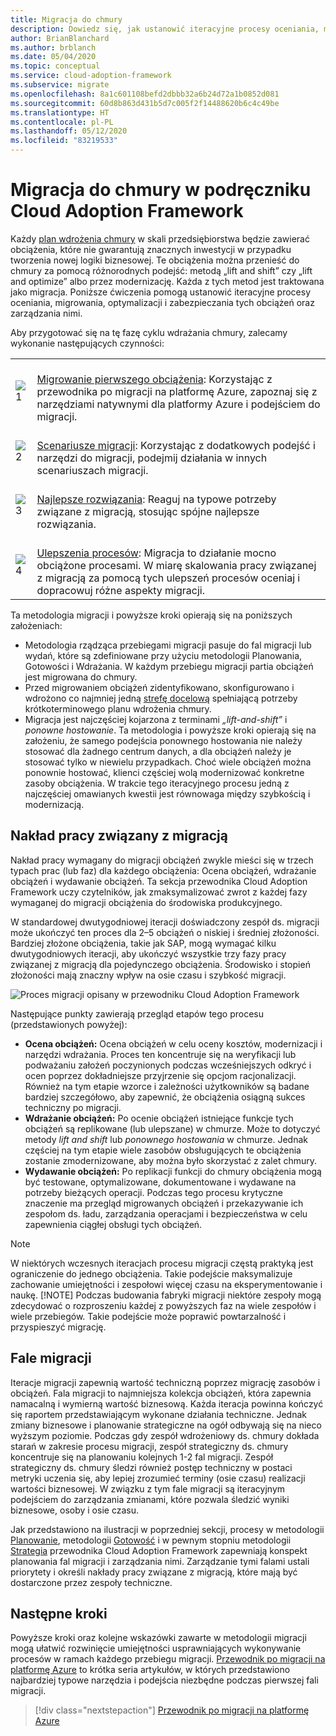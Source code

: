 ```yaml
---
title: Migracja do chmury
description: Dowiedz się, jak ustanowić iteracyjne procesy oceniania, migrowania, optymalizacji i zabezpieczania obciążeń, które chcesz migrować do chmury, oraz zarządzania nimi.
author: BrianBlanchard
ms.author: brblanch
ms.date: 05/04/2020
ms.topic: conceptual
ms.service: cloud-adoption-framework
ms.subservice: migrate
ms.openlocfilehash: 8a1c601108befd2dbbb32a6b24d72a1b0852d081
ms.sourcegitcommit: 60d8b863d431b5d7c005f2f14488620b6c4c49be
ms.translationtype: HT
ms.contentlocale: pl-PL
ms.lasthandoff: 05/12/2020
ms.locfileid: "83219533"
---
```

# <a name="cloud-migration-in-the-cloud-adoption-framework"></a>Migracja do chmury w podręczniku Cloud Adoption Framework

Każdy [plan wdrożenia chmury](../plan/index.md) w skali przedsiębiorstwa będzie zawierać obciążenia, które nie gwarantują znacznych inwestycji w przypadku tworzenia nowej logiki biznesowej. Te obciążenia można przenieść do chmury za pomocą różnorodnych podejść: metodą „lift and shift” czy „lift and optimize” albo przez modernizację. Każda z tych metod jest traktowana jako migracja. Poniższe ćwiczenia pomogą ustanowić iteracyjne procesy oceniania, migrowania, optymalizacji i zabezpieczania tych obciążeń oraz zarządzania nimi.

Aby przygotować się na tę fazę cyklu wdrażania chmury, zalecamy wykonanie następujących czynności:

<!-- markdownlint-disable MD033 -->

| | |
|---|---|
| ![1](../_images/icons/1.png)     | <br>[Migrowanie pierwszego obciążenia](./azure-migration-guide/index.md): Korzystając z przewodnika po migracji na platformę Azure, zapoznaj się z narzędziami natywnymi dla platformy Azure i podejściem do migracji.                                |
| ![2](../_images/icons/2.png)     | <br>[Scenariusze migracji](./azure-best-practices/index.md): Korzystając z dodatkowych podejść i narzędzi do migracji, podejmij działania w innych scenariuszach migracji.                                |
| ![3](../_images/icons/3.png)     | <br>[Najlepsze rozwiązania](./azure-best-practices/index.md): Reaguj na typowe potrzeby związane z migracją, stosując spójne najlepsze rozwiązania.                                |
| ![4](../_images/icons/4.png)      | <br>[Ulepszenia procesów](./migration-considerations/index.md): Migracja to działanie mocno obciążone procesami. W miarę skalowania pracy związanej z migracją za pomocą tych ulepszeń procesów oceniaj i dopracowuj różne aspekty migracji.                        |

<!-- markdownlint-enable MD033 -->

Ta metodologia migracji i powyższe kroki opierają się na poniższych założeniach:

- Metodologia rządząca przebiegami migracji pasuje do fal migracji lub wydań, które są zdefiniowane przy użyciu metodologii Planowania, Gotowości i Wdrażania. W każdym przebiegu migracji partia obciążeń jest migrowana do chmury.
- Przed migrowaniem obciążeń zidentyfikowano, skonfigurowano i wdrożono co najmniej jedną [strefę docelową](../ready/index.md) spełniającą potrzeby krótkoterminowego planu wdrożenia chmury.
- Migracja jest najczęściej kojarzona z terminami _„lift-and-shift”_ i _ponowne hostowanie_. Ta metodologia i powyższe kroki opierają się na założeniu, że samego podejścia ponownego hostowania nie należy stosować dla żadnego centrum danych, a dla obciążeń należy je stosować tylko w niewielu przypadkach. Choć wiele obciążeń można ponownie hostować, klienci częściej wolą modernizować konkretne zasoby obciążenia. W trakcie tego iteracyjnego procesu jedną z najczęściej omawianych kwestii jest równowaga między szybkością i modernizacją.

## <a name="migration-effort"></a>Nakład pracy związany z migracją

Nakład pracy wymagany do migracji obciążeń zwykle mieści się w trzech typach prac (lub faz) dla każdego obciążenia: Ocena obciążeń, wdrażanie obciążeń i wydawanie obciążeń. Ta sekcja przewodnika Cloud Adoption Framework uczy czytelników, jak zmaksymalizować zwrot z każdej fazy wymaganej do migracji obciążenia do środowiska produkcyjnego.

W standardowej dwutygodniowej iteracji doświadczony zespół ds. migracji może ukończyć ten proces dla 2–5 obciążeń o niskiej i średniej złożoności. Bardziej złożone obciążenia, takie jak SAP, mogą wymagać kilku dwutygodniowych iteracji, aby ukończyć wszystkie trzy fazy pracy związanej z migracją dla pojedynczego obciążenia. Środowisko i stopień złożoności mają znaczny wpływ na osie czasu i szybkość migracji.

![Proces migracji opisany w przewodniku Cloud Adoption Framework](../_images/migrate/methodology.png)

Następujące punkty zawierają przegląd etapów tego procesu (przedstawionych powyżej):

- **Ocena obciążeń:** Ocena obciążeń w celu oceny kosztów, modernizacji i narzędzi wdrażania. Proces ten koncentruje się na weryfikacji lub podważaniu założeń poczynionych podczas wcześniejszych odkryć i ocen poprzez dokładniejsze przyjrzenie się opcjom racjonalizacji. Również na tym etapie wzorce i zależności użytkowników są badane bardziej szczegółowo, aby zapewnić, że obciążenia osiągną sukces techniczny po migracji.
- **Wdrażanie obciążeń:** Po ocenie obciążeń istniejące funkcje tych obciążeń są replikowane (lub ulepszane) w chmurze. Może to dotyczyć metody _lift and shift_ lub _ponownego hostowania_ w chmurze. Jednak częściej na tym etapie wiele zasobów obsługujących te obciążenia zostanie zmodernizowane, aby można było skorzystać z zalet chmury.
- **Wydawanie obciążeń:** Po replikacji funkcji do chmury obciążenia mogą być testowane, optymalizowane, dokumentowane i wydawane na potrzeby bieżących operacji. Podczas tego procesu krytyczne znaczenie ma przegląd migrowanych obciążeń i przekazywanie ich zespołom ds. ładu, zarządzania operacjami i bezpieczeństwa w celu zapewnienia ciągłej obsługi tych obciążeń.

> [!NOTE]
> W niektórych wczesnych iteracjach procesu migracji częstą praktyką jest ograniczenie do jednego obciążenia. Takie podejście maksymalizuje zachowanie umiejętności i zespołowi więcej czasu na eksperymentowanie i naukę.
> [!NOTE]
> Podczas budowania fabryki migracji niektóre zespoły mogą zdecydować o rozproszeniu każdej z powyższych faz na wiele zespołów i wiele przebiegów. Takie podejście może poprawić powtarzalność i przyspieszyć migrację.

## <a name="migration-waves"></a>Fale migracji

Iteracje migracji zapewnią wartość techniczną poprzez migrację zasobów i obciążeń. Fala migracji to najmniejsza kolekcja obciążeń, która zapewnia namacalną i wymierną wartość biznesową. Każda iteracja powinna kończyć się raportem przedstawiającym wykonane działania techniczne. Jednak zmiany biznesowe i planowanie strategiczne na ogół odbywają się na nieco wyższym poziomie. Podczas gdy zespół wdrożeniowy ds. chmury dokłada starań w zakresie procesu migracji, zespół strategiczny ds. chmury koncentruje się na planowaniu kolejnych 1-2 fal migracji. Zespół strategiczny ds. chmury śledzi również postęp techniczny w postaci metryki uczenia się, aby lepiej zrozumieć terminy (osie czasu) realizacji wartości biznesowej. W związku z tym fale migracji są iteracyjnym podejściem do zarządzania zmianami, które pozwala śledzić wyniki biznesowe, osoby i osie czasu.

Jak przedstawiono na ilustracji w poprzedniej sekcji, procesy w metodologii [Planowanie](../plan/index.md), metodologii [Gotowość](../ready/index.md) i w pewnym stopniu metodologii [Strategia](../strategy/index.md) przewodnika Cloud Adoption Framework zapewniają konspekt planowania fal migracji i zarządzania nimi. Zarządzanie tymi falami ustali priorytety i określi nakłady pracy związane z migracją, które mają być dostarczone przez zespoły techniczne.

## <a name="next-steps"></a>Następne kroki

Powyższe kroki oraz kolejne wskazówki zawarte w metodologii migracji mogą ułatwić rozwinięcie umiejętności usprawniających wykonywanie procesów w ramach każdego przebiegu migracji. [Przewodnik po migracji na platformę Azure](./azure-migration-guide/index.md) to krótka seria artykułów, w których przedstawiono najbardziej typowe narzędzia i podejścia niezbędne podczas pierwszej fali migracji.

> [!div class="nextstepaction"]
> [Przewodnik po migracji na platformę Azure](./azure-migration-guide/index.md)
